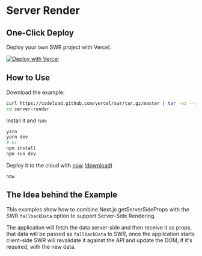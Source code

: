 # Server Render

## One-Click Deploy

Deploy your own SWR project with Vercel.

[![Deploy with Vercel](https://vercel.com/button)](https://vercel.com/new/project?template=https://github.com/vercel/swr/tree/master/examples/server-render)

## How to Use

Download the example:

```bash
curl https://codeload.github.com/vercel/swr/tar.gz/master | tar -xz --strip=2 swr-master/examples/server-render
cd server-render
```

Install it and run:

```bash
yarn
yarn dev
# or
npm install
npm run dev
```

Deploy it to the cloud with [now](https://vercel.com/home) ([download](https://vercel.com/download))

```
now
```

## The Idea behind the Example

This examples show how to combine Next.js getServerSideProps with the SWR `fallbackData` option to support Server-Side Rendering.

The application will fetch the data server-side and then receive it as props, that data will be passed as `fallbackData` to SWR, once the application starts client-side SWR will revalidate it against the API and update the DOM, if it's required, with the new data.
